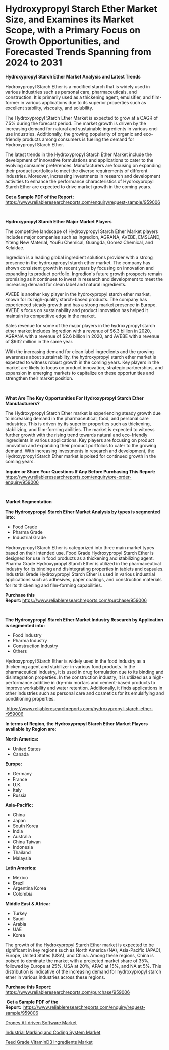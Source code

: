 <p><h1>Hydroxypropyl Starch Ether Market Size, and Examines its Market Scope, with a Primary Focus on Growth Opportunities, and Forecasted Trends Spanning from 2024 to 2031</h1></p><p><strong>Hydroxypropyl Starch Ether Market Analysis and Latest Trends</strong></p>
<p><p>Hydroxypropyl Starch Ether is a modified starch that is widely used in various industries such as personal care, pharmaceuticals, and construction. It is primarily used as a thickening agent, emulsifier, and film-former in various applications due to its superior properties such as excellent stability, viscosity, and solubility.</p><p>The Hydroxypropyl Starch Ether Market is expected to grow at a CAGR of 7.5% during the forecast period. The market growth is driven by the increasing demand for natural and sustainable ingredients in various end-use industries. Additionally, the growing popularity of organic and eco-friendly products among consumers is fueling the demand for Hydroxypropyl Starch Ether.</p><p>The latest trends in the Hydroxypropyl Starch Ether Market include the development of innovative formulations and applications to cater to the evolving consumer preferences. Manufacturers are focusing on expanding their product portfolios to meet the diverse requirements of different industries. Moreover, increasing investments in research and development activities to enhance the performance characteristics of Hydroxypropyl Starch Ether are expected to drive market growth in the coming years.</p></p>
<p><strong>Get a Sample PDF of the Report:&nbsp;</strong> <a href="https://www.reliableresearchreports.com/enquiry/request-sample/959006">https://www.reliableresearchreports.com/enquiry/request-sample/959006</a></p>
<p>&nbsp;</p>
<p><strong>Hydroxypropyl Starch Ether Major Market Players</strong></p>
<p><p>The competitive landscape of Hydroxypropyl Starch Ether Market players includes major companies such as Ingredion, AGRANA, AVEBE, EMSLAND, Yiteng New Material, YouFu Chemical, Guangda, Gomez Chemical, and Kelaidae. </p><p>Ingredion is a leading global ingredient solutions provider with a strong presence in the hydroxypropyl starch ether market. The company has shown consistent growth in recent years by focusing on innovation and expanding its product portfolio. Ingredion's future growth prospects remain promising as it continues to invest in research and development to meet the increasing demand for clean label and natural ingredients.</p><p>AVEBE is another key player in the hydroxypropyl starch ether market, known for its high-quality starch-based products. The company has experienced steady growth and has a strong market presence in Europe. AVEBE's focus on sustainability and product innovation has helped it maintain its competitive edge in the market.</p><p>Sales revenue for some of the major players in the hydroxypropyl starch ether market includes Ingredion with a revenue of $6.3 billion in 2020, AGRANA with a revenue of $2.6 billion in 2020, and AVEBE with a revenue of $932 million in the same year.</p><p>With the increasing demand for clean label ingredients and the growing awareness about sustainability, the hydroxypropyl starch ether market is expected to witness robust growth in the coming years. Key players in the market are likely to focus on product innovation, strategic partnerships, and expansion in emerging markets to capitalize on these opportunities and strengthen their market position.</p></p>
<p>&nbsp;</p>
<p><strong>What Are The Key Opportunities For Hydroxypropyl Starch Ether Manufacturers?</strong></p>
<p><p>The Hydroxypropyl Starch Ether market is experiencing steady growth due to increasing demand in the pharmaceutical, food, and personal care industries. This is driven by its superior properties such as thickening, stabilizing, and film-forming abilities. The market is expected to witness further growth with the rising trend towards natural and eco-friendly ingredients in various applications. Key players are focusing on product innovation and expanding their product portfolios to cater to the growing demand. With increasing investments in research and development, the Hydroxypropyl Starch Ether market is poised for continued growth in the coming years.</p></p>
<p><strong>Inquire or Share Your Questions If Any Before Purchasing This Report:</strong> <a href="https://www.reliableresearchreports.com/enquiry/pre-order-enquiry/959006">https://www.reliableresearchreports.com/enquiry/pre-order-enquiry/959006</a></p>
<p>&nbsp;</p>
<p><strong>Market Segmentation</strong></p>
<p><strong>The Hydroxypropyl Starch Ether Market Analysis by types is segmented into:</strong></p>
<p><ul><li>Food Grade</li><li>Pharma Grade</li><li>Industrial Grade</li></ul></p>
<p><p>Hydroxypropyl Starch Ether is categorized into three main market types based on their intended use. Food Grade Hydroxypropyl Starch Ether is designed for use in food products as a thickening and stabilizing agent. Pharma Grade Hydroxypropyl Starch Ether is utilized in the pharmaceutical industry for its binding and disintegrating properties in tablets and capsules. Industrial Grade Hydroxypropyl Starch Ether is used in various industrial applications such as adhesives, paper coatings, and construction materials for its thickening and film-forming capabilities.</p></p>
<p><strong>Purchase this Report:&nbsp;</strong><a href="https://www.reliableresearchreports.com/purchase/959006">https://www.reliableresearchreports.com/purchase/959006</a></p>
<p>&nbsp;</p>
<p><strong>The Hydroxypropyl Starch Ether Market Industry Research by Application is segmented into:</strong></p>
<p><ul><li>Food Industry</li><li>Pharma Industry</li><li>Construction Industry</li><li>Others</li></ul></p>
<p><p>Hydroxypropyl Starch Ether is widely used in the food industry as a thickening agent and stabilizer in various food products. In the pharmaceutical industry, it is used in drug formulation due to its binding and disintegration properties. In the construction industry, it is utilized as a high-performance additive in dry-mix mortars and cement-based products to improve workability and water retention. Additionally, it finds applications in other industries such as personal care and cosmetics for its emulsifying and conditioning properties.</p></p>
<p><a href="https://www.reliableresearchreports.com/hydroxypropyl-starch-ether-r959006">&nbsp;https://www.reliableresearchreports.com/hydroxypropyl-starch-ether-r959006</a></p>
<p><strong>In terms of Region, the Hydroxypropyl Starch Ether Market Players available by Region are:</strong></p>
<p>
    <p> <strong> North America: </strong>
        <ul>
            <li>United States</li>
            <li>Canada</li>
        </ul>
        </p> 
    <p> <strong> Europe: </strong>
        <ul>
            <li>Germany</li>
            <li>France</li>
            <li>U.K.</li>
            <li>Italy</li>
            <li>Russia</li>
        </ul>
        </p> 
    <p> <strong> Asia-Pacific: </strong>
        <ul>
            <li>China</li>
            <li>Japan</li>
            <li>South Korea</li>
            <li>India</li>
            <li>Australia</li>
            <li>China Taiwan</li>
            <li>Indonesia</li>
            <li>Thailand</li>
            <li>Malaysia</li>
        </ul>
        </p> 
    <p> <strong> Latin America: </strong>
        <ul>
            <li>Mexico</li>
            <li>Brazil</li>
            <li>Argentina Korea</li>
            <li>Colombia</li>
        </ul>
        </p> 
    <p> <strong> Middle East & Africa: </strong>
        <ul>
            <li>Turkey</li>
            <li>Saudi</li>
            <li>Arabia</li>
            <li>UAE</li>
            <li>Korea</li>
        </ul>
    </p>
    </p>
<p><p>The growth of the Hydroxypropyl Starch Ether market is expected to be significant in key regions such as North America (NA), Asia-Pacific (APAC), Europe, United States (USA), and China. Among these regions, China is poised to dominate the market with a projected market share of 35%, followed by Europe at 25%, USA at 20%, APAC at 15%, and NA at 5%. This distribution is indicative of the increasing demand for hydroxypropyl starch ether in various industries across these regions.</p></p>
<p><strong>Purchase this Report: </strong><a href="https://www.reliableresearchreports.com/purchase/959006">https://www.reliableresearchreports.com/purchase/959006</a></p>
<p>&nbsp;<strong>Get a Sample PDF of the Report:&nbsp;&nbsp;</strong><a href="https://www.reliableresearchreports.com/enquiry/request-sample/959006">https://www.reliableresearchreports.com/enquiry/request-sample/959006</a></p>
<p><strong></strong></p>
<p><p><a href="https://www.linkedin.com/pulse/drones-ai-driven-software-market-report-reveals-latest-trends-wcbec?trackingId=DbDvNc974d270%2FCgC8I2ow%3D%3D">Drones AI-driven Software Market</a></p><p><a href="https://www.linkedin.com/pulse/industrial-marking-coding-system-market-size-reveals-best-zqljc">Industrial Marking and Coding System Market</a></p><p><a href="https://www.linkedin.com/pulse/feed-grade-vitamind3-ingredients-market-provides-detailed-psjhf?trackingId=puLASUQUa%2FCG2QTzkwrfoA%3D%3D">Feed Grade VitaminD3 Ingredients Market</a></p></p>